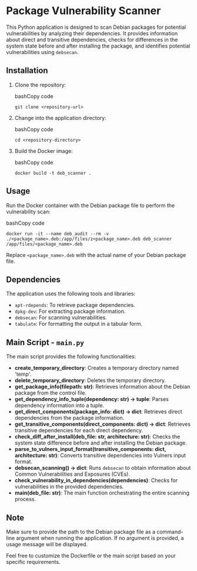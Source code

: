 # Package Vulnerability Scanner

This Python application is designed to scan Debian packages for potential vulnerabilities by analyzing their dependencies. It provides information about direct and transitive dependencies, checks for differences in the system state before and after installing the package, and identifies potential vulnerabilities using `debsecan`.

## Installation

1. Clone the repository:
    
    bashCopy code
    
    `git clone <repository-url>`
    
2. Change into the application directory:
    
    bashCopy code
    
    `cd <repository-directory>`
    
3. Build the Docker image:
    
    bashCopy code
    
    `docker build -t deb_scanner .`
    

## Usage

Run the Docker container with the Debian package file to perform the vulnerability scan:

bashCopy code

`docker run -it --name deb_audit --rm -v ./<package_name>.deb:/app/files/z<package_name>.deb deb_scanner /app/files/<package_name>.deb`

Replace `<package_name>.deb` with the actual name of your Debian package file.

## Dependencies

The application uses the following tools and libraries:

- `apt-rdepends`: To retrieve package dependencies.
- `dpkg-dev`: For extracting package information.
- `debsecan`: For scanning vulnerabilities.
- `tabulate`: For formatting the output in a tabular form.

## Main Script - `main.py`

The main script provides the following functionalities:

- **create_temporary_directory**: Creates a temporary directory named 'temp'.
- **delete_temporary_directory**: Deletes the temporary directory.
- **get_package_info(filepath: str)**: Retrieves information about the Debian package from the control file.
- **get_dependency_info_tuple(dependency: str) -> tuple**: Parses dependency information into a tuple.
- **get_direct_components(package_info: dict) -> dict**: Retrieves direct dependencies from the package information.
- **get_transitive_components(direct_components: dict) -> dict**: Retrieves transitive dependencies for each direct dependency.
- **check_diff_after_install(deb_file: str, architecture: str)**: Checks the system state difference before and after installing the Debian package.
- **parse_to_vulners_input_format(transitive_components: dict, architecture: str)**: Converts transitive dependencies into Vulners input format.
- **debsecan_scanning() -> dict**: Runs `debsecan` to obtain information about Common Vulnerabilities and Exposures (CVEs).
- **check_vulnerability_in_dependencies(dependencies)**: Checks for vulnerabilities in the provided dependencies.
- **main(deb_file: str)**: The main function orchestrating the entire scanning process.

## Note

Make sure to provide the path to the Debian package file as a command-line argument when running the application. If no argument is provided, a usage message will be displayed.

Feel free to customize the Dockerfile or the main script based on your specific requirements.
